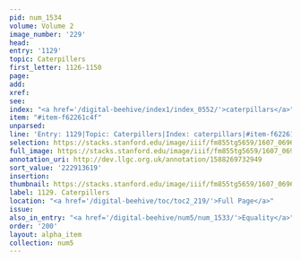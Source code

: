 ```yaml
---
pid: num_1534
volume: Volume 2
image_number: '229'
head:
entry: '1129'
topic: Caterpillers
first_letter: 1126-1150
page:
add:
xref:
see:
index: "<a href='/digital-beehive/index1/index_0552/'>caterpillars</a>"
item: "#item-f62261c4f"
unparsed:
line: 'Entry: 1129|Topic: Caterpillers|Index: caterpillars|#item-f62261c4f'
selection: https://stacks.stanford.edu/image/iiif/fm855tg5659/1607_0696/391,3619,2832,304/full/0/default.jpg
full_image: https://stacks.stanford.edu/image/iiif/fm855tg5659/1607_0696/full/full/0/default.jpg
annotation_uri: http://dev.llgc.org.uk/annotation/1588269732949
sort_value: '222913619'
insertion:
thumbnail: https://stacks.stanford.edu/image/iiif/fm855tg5659/1607_0696/391,3619,600,180/250,/0/default.jpg
label: 1129. Caterpillers
location: "<a href='/digital-beehive/toc/toc2_219/'>Full Page</a>"
issue:
also_in_entry: "<a href='/digital-beehive/num5/num_1533/'>Equality</a>"
order: '200'
layout: alpha_item
collection: num5
---
```

